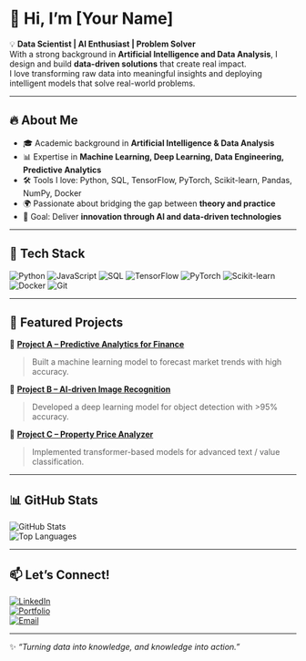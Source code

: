 # 👋 Hi, I’m [Your Name]

💡 **Data Scientist | AI Enthusiast | Problem Solver**  
With a strong background in **Artificial Intelligence and Data Analysis**, I design and build **data-driven solutions** that create real impact.  
I love transforming raw data into meaningful insights and deploying intelligent models that solve real-world problems.  

---

## 🔥 About Me
- 🎓 Academic background in **Artificial Intelligence & Data Analysis**  
- 📊 Expertise in **Machine Learning, Deep Learning, Data Engineering, Predictive Analytics**  
- 🛠️ Tools I love: Python, SQL, TensorFlow, PyTorch, Scikit-learn, Pandas, NumPy, Docker  
- 🌍 Passionate about bridging the gap between **theory and practice**  
- 🚀 Goal: Deliver **innovation through AI and data-driven technologies**  

---

## 🧰 Tech Stack

![Python](https://img.shields.io/badge/Python-3776AB?style=for-the-badge&logo=python&logoColor=white)
![JavaScript](https://img.shields.io/badge/JavaScript-F7DF1E?style=for-the-badge&logo=javascript&logoColor=black)
![SQL](https://img.shields.io/badge/SQL-005C84?style=for-the-badge&logo=postgresql&logoColor=white)
![TensorFlow](https://img.shields.io/badge/TensorFlow-FF6F00?style=for-the-badge&logo=tensorflow&logoColor=white)
![PyTorch](https://img.shields.io/badge/PyTorch-EE4C2C?style=for-the-badge&logo=pytorch&logoColor=white)
![Scikit-learn](https://img.shields.io/badge/Scikit--learn-F7931E?style=for-the-badge&logo=scikit-learn&logoColor=white)
![Docker](https://img.shields.io/badge/Docker-2496ED?style=for-the-badge&logo=docker&logoColor=white)
![Git](https://img.shields.io/badge/Git-F05032?style=for-the-badge&logo=git&logoColor=white)

---

## 📂 Featured Projects

🔹 [**Project A – Predictive Analytics for Finance**](#)  
> Built a machine learning model to forecast market trends with high accuracy.  

🔹 [**Project B – AI-driven Image Recognition**](#)  
> Developed a deep learning model for object detection with >95% accuracy.  

🔹 [**Project C – Property Price Analyzer**](#)  
> Implemented transformer-based models for advanced text / value classification.  

---

## 📊 GitHub Stats

![GitHub Stats](https://github-readme-stats.vercel.app/api?username=YOURUSERNAME&show_icons=true&theme=tokyonight)  
![Top Languages](https://github-readme-stats.vercel.app/api/top-langs/?username=YOURUSERNAME&layout=compact&theme=tokyonight)  

---

## 📫 Let’s Connect!

[![LinkedIn](https://img.shields.io/badge/LinkedIn-blue?style=for-the-badge&logo=linkedin)](https://linkedin.com/in/YOURUSERNAME)  
[![Portfolio](https://img.shields.io/badge/Portfolio-000000?style=for-the-badge&logo=About.me&logoColor=white)](https://yourwebsite.com)  
[![Email](https://img.shields.io/badge/Email-D14836?style=for-the-badge&logo=gmail&logoColor=white)](mailto:youremail@example.com)  

---

✨ *“Turning data into knowledge, and knowledge into action.”*  
